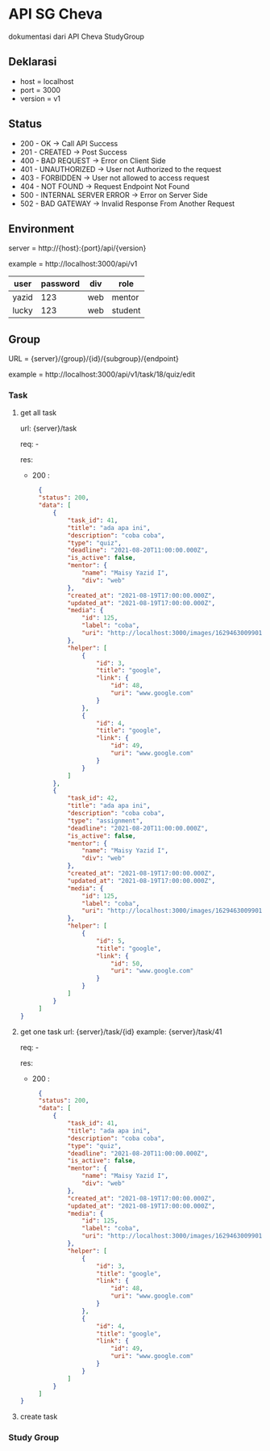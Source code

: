 # API SG Cheva

dokumentasi dari API Cheva StudyGroup

## Deklarasi

* host = localhost
* port = 3000
* version = v1

## Status

* 200 - OK &rarr; Call API Success
* 201 - CREATED &rarr; Post Success
* 400 - BAD REQUEST &rarr; Error on Client Side
* 401 - UNAUTHORIZED &rarr; User not Authorized to the request
* 403 - FORBIDDEN &rarr; User not allowed to access request
* 404 - NOT FOUND &rarr; Request Endpoint Not Found
* 500 - INTERNAL SERVER ERROR &rarr; Error on Server Side
* 502 - BAD GATEWAY &rarr; Invalid Response From Another Request

## Environment

server = http://{host}:{port}/api/{version}

example = http://localhost:3000/api/v1

user | password | div | role
-----|----------|-----|---------
yazid| 123      | web | mentor
lucky| 123      | web | student

## Group

URL = {server}/{group}/{id}/{subgroup}/{endpoint}

example = http://localhost:3000/api/v1/task/18/quiz/edit

### Task

1. get all task

   url: {server}/task

   req: -

   res:
   * 200 :
   ```json
        {
        "status": 200,
        "data": [
            {
                "task_id": 41,
                "title": "ada apa ini",
                "description": "coba coba",
                "type": "quiz",
                "deadline": "2021-08-20T11:00:00.000Z",
                "is_active": false,
                "mentor": {
                    "name": "Maisy Yazid I",
                    "div": "web"
                },
                "created_at": "2021-08-19T17:00:00.000Z",
                "updated_at": "2021-08-19T17:00:00.000Z",
                "media": {
                    "id": 125,
                    "label": "coba",
                    "uri": "http://localhost:3000/images/1629463009901-557471947-JPEG_20171212_212812.jpg"
                },
                "helper": [
                    {
                        "id": 3,
                        "title": "google",
                        "link": {
                            "id": 48,
                            "uri": "www.google.com"
                        }
                    },
                    {
                        "id": 4,
                        "title": "google",
                        "link": {
                            "id": 49,
                            "uri": "www.google.com"
                        }
                    }
                ]
            }, 
            {
                "task_id": 42,
                "title": "ada apa ini",
                "description": "coba coba",
                "type": "assignment",
                "deadline": "2021-08-20T11:00:00.000Z",
                "is_active": false,
                "mentor": {
                    "name": "Maisy Yazid I",
                    "div": "web"
                },
                "created_at": "2021-08-19T17:00:00.000Z",
                "updated_at": "2021-08-19T17:00:00.000Z",
                "media": {
                    "id": 125,
                    "label": "coba",
                    "uri": "http://localhost:3000/images/1629463009901-557471947-JPEG_20171212_212820.jpg"
                },
                "helper": [
                    {
                        "id": 5,
                        "title": "google",
                        "link": {
                            "id": 50,
                            "uri": "www.google.com"
                        }
                    }
                ]
            }
        ]
   }
   ```

2. get one task
   url: {server}/task/{id}
   example: {server}/task/41

   req: -

   res:
   * 200 :
   ```json
        {
        "status": 200,
        "data": [
            {
                "task_id": 41,
                "title": "ada apa ini",
                "description": "coba coba",
                "type": "quiz",
                "deadline": "2021-08-20T11:00:00.000Z",
                "is_active": false,
                "mentor": {
                    "name": "Maisy Yazid I",
                    "div": "web"
                },
                "created_at": "2021-08-19T17:00:00.000Z",
                "updated_at": "2021-08-19T17:00:00.000Z",
                "media": {
                    "id": 125,
                    "label": "coba",
                    "uri": "http://localhost:3000/images/1629463009901-557471947-JPEG_20171212_212812.jpg"
                },
                "helper": [
                    {
                        "id": 3,
                        "title": "google",
                        "link": {
                            "id": 48,
                            "uri": "www.google.com"
                        }
                    },
                    {
                        "id": 4,
                        "title": "google",
                        "link": {
                            "id": 49,
                            "uri": "www.google.com"
                        }
                    }
                ]
            }
        ]
   }
   ```
3. create task

### **Study Group**
